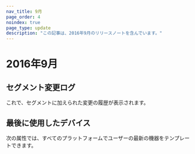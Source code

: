 ```yaml
---
nav_title: 9月
page_order: 4
noindex: true
page_type: update
description: "この記事は、2016年9月のリリースノートを含んでいます。"
---
```


# 2016年9月

## セグメント変更ログ
これで、セグメントに加えられた変更の履歴が表示されます。

## 最後に使用したデバイス
次の属性では、すべてのプラットフォームでユーザーの最新の機器をテンプレートできます。
